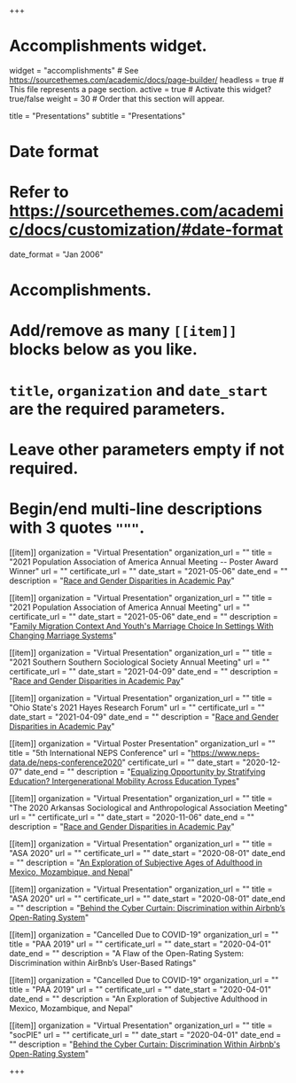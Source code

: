 +++
# Accomplishments widget.
widget = "accomplishments"  # See https://sourcethemes.com/academic/docs/page-builder/
headless = true  # This file represents a page section.
active = true  # Activate this widget? true/false
weight = 30  # Order that this section will appear.

title = "Presentations"
subtitle = "Presentations"

# Date format
#   Refer to https://sourcethemes.com/academic/docs/customization/#date-format
date_format = "Jan 2006"

# Accomplishments.
#   Add/remove as many `[[item]]` blocks below as you like.
#   `title`, `organization` and `date_start` are the required parameters.
#   Leave other parameters empty if not required.
#   Begin/end multi-line descriptions with 3 quotes `"""`.

[[item]]
  organization = "Virtual Presentation"
  organization_url = ""
  title = "2021 Population Association of America Annual Meeting -- Poster Award Winner"
  url = ""
  certificate_url = ""
  date_start = "2021-05-06"
  date_end = ""
  description = "[Race and Gender Disparities in Academic Pay](/updates/presentations/PAA2021_poster.pdf)"

[[item]]
  organization = "Virtual Presentation"
  organization_url = ""
  title = "2021 Population Association of America Annual Meeting"
  url = ""
  certificate_url = ""
  date_start = "2021-05-06"
  date_end = ""
  description = "[Family Migration Context And Youth's Marriage Choice In Settings With Changing Marriage Systems](/updates/presentations/PAA2021_Axxe_20210503.pdf)"

[[item]]
  organization = "Virtual Presentation"
  organization_url = ""
  title = "2021 Southern Southern Sociological Society Annual Meeting"
  url = ""
  certificate_url = ""
  date_start = "2021-04-09"
  date_end = ""
  description = "[Race and Gender Disparities in Academic Pay](/updates/presentations/AcademicInequality_SSS_20210408.pdf)"

[[item]]
  organization = "Virtual Presentation"
  organization_url = ""
  title = "Ohio State's 2021 Hayes Research Forum"
  url = ""
  certificate_url = ""
  date_start = "2021-04-09"
  date_end = ""
  description = "[Race and Gender Disparities in Academic Pay](/updates/presentations/AcademicInequality_Hayes_20210408.pdf)"

[[item]]
  organization = "Virtual Poster Presentation"
  organization_url = ""
  title = "5th International NEPS Conference"
  url = "https://www.neps-data.de/neps-conference2020"
  certificate_url = ""
  date_start = "2020-12-07"
  date_end = ""
  description = "[Equalizing Opportunity by Stratifying Education? Intergenerational Mobility Across Education Types](/updates/presentations/NEPS_Axxe_20201204.pdf)"

[[item]]
  organization = "Virtual Presentation"
  organization_url = ""
  title = "The 2020 Arkansas Sociological and Anthropological Association Meeting"
  url = ""
  certificate_url = ""
  date_start = "2020-11-06"
  date_end = ""
  description = "[Race and Gender Disparities in Academic Pay](/updates/presentations/ArkConf_AxxeChoi_20201105.pdf)"

[[item]]
  organization = "Virtual Presentation"
  organization_url = ""
  title = "ASA 2020"
  url = ""
  certificate_url = ""
  date_start = "2020-08-01"
  date_end = ""
  description = "[An Exploration of Subjective Ages of Adulthood in Mexico, Mozambique, and Nepal](/updates/presentations/SubjAdult_ASA2020_Axxe_20200804.pdf)"

[[item]]
  organization = "Virtual Presentation"
  organization_url = ""
  title = "ASA 2020"
  url = ""
  certificate_url = ""
  date_start = "2020-08-01"
  date_end = ""
  description = "[Behind the Cyber Curtain: Discrimination within Airbnb’s Open-Rating System](/updates/presentations/ASA2020_AXXE_CHOI_Final.pdf)"

[[item]]
  organization = "Cancelled Due to COVID-19"
  organization_url = ""
  title = "PAA 2019"
  url = ""
  certificate_url = ""
  date_start = "2020-04-01"
  date_end = ""
  description = "A Flaw of the Open-Rating System: Discrimination within AirBnb’s User-Based Ratings"

[[item]]
  organization = "Cancelled Due to COVID-19"
  organization_url = ""
  title = "PAA 2019"
  url = ""
  certificate_url = ""
  date_start = "2020-04-01"
  date_end = ""
  description = "An Exploration of Subjective Adulthood in Mexico, Mozambique, and Nepal"

[[item]]
  organization = "Virtual Presentation"
  organization_url = ""
  title = "socPIE"
  url = ""
  certificate_url = ""
  date_start = "2020-04-01"
  date_end = ""
  description = "[Behind the Cyber Curtain: Discrimination Within Airbnb's Open-Rating System](/updates/presentations/Presentation_socPIE_AxxeChoi_20200410.pdf)"

+++
